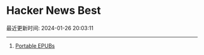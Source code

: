 # Hacker News Best

最近更新时间: 2024-01-26 20:03:11

--- 
1. [Portable EPUBs](https://willcrichton.net/notes/portable-epubs/#epub-content%2FEPUB%2Findex.xhtml$) 
